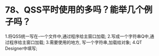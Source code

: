 # 78、QSS平时使用的多吗？能举几个例子吗？

1.将QSS统一写在-一个文件中,通过程序给主窗口加载;
2.写成一个字符串Q中,通过程序给主窗口加载;
3.需要使用的地方, 写一个字符串,加载给对象;
4.QT Designer中填写;